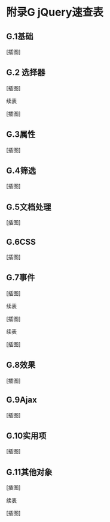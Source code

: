 # 附录G jQuery速查表
## G.1基础

[插图]

## G.2 选择器

[插图]

续表

[插图]

## G.3属性

[插图]

## G.4筛选

[插图]

## G.5文档处理

[插图]

## G.6CSS

[插图]

## G.7事件

[插图]

续表

[插图]

续表

[插图]

## G.8效果

[插图]

## G.9Ajax

[插图]

## G.10实用项

[插图]

## G.11其他对象

[插图]

续表

[插图]

